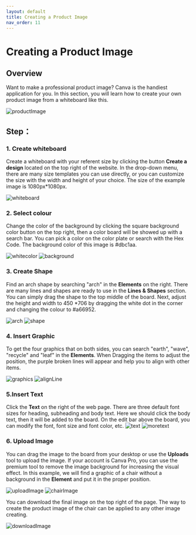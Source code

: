 ```yaml
---
layout: default
title: Creating a Product Image
nav_order: 11
---
```


# Creating a Product Image


## Overview

Want to make a professional product image? Canva is the handiest application for you. In this section, you will learn how to create your own product image from a whiteboard like this.

![productImage](https://github.com/yoyochen68/Ryan-Yoyo/blob/gh-pages/assets/images/productImage.png?RAW=TRUE )

  

## Step：

### 1. Create whiteboard

Create a whiteboard with your referent size by clicking the button **Create a design** located on the top right of the website. In the drop-down menu, there are many size templates you can use directly, or you can customize the size with the width and height of your choice. The size of the example image is 1080px*1080px.

![whiteboard](https://github.com/yoyochen68/Ryan-Yoyo/blob/gh-pages/assets/images/whiteboard.png?RAW=TRUE )


### 2. Select colour

Change the color of the background by clicking the square background color button on the top right, then a color board will be showed up with a search bar. You can pick a color on the color plate or search with the Hex Code. The background color of this image is #dbc1aa.


![whitecolor](https://github.com/yoyochen68/Ryan-Yoyo/blob/gh-pages/assets/images/whiteColor.png?RAW=TRUE )
![background](https://github.com/yoyochen68/Ryan-Yoyo/blob/gh-pages/assets/images/background.png?RAW=TRUE )


### 3. Create Shape

Find an arch shape by searching "arch" in the **Elements** on the right. There are many lines and shapes are ready to use in the **Lines & Shapes** section. You can simply drag the shape to the top middle of the board. Next, adjust the height and width to 450 *706 by dragging the white dot in the corner and changing the colour to #a66952.

![arch](https://github.com/yoyochen68/Ryan-Yoyo/blob/gh-pages/assets/images/arch.png?RAW=TRUE )
![shape](https://github.com/yoyochen68/Ryan-Yoyo/blob/gh-pages/assets/images/shape.png?RAW=TRUE )

### 4. Insert Graphic

To get the four graphics that on both sides, you can search "earth", "wave", "recycle" and "leaf" in the **Elements**. When Dragging the items to adjust the position, the purple broken lines will appear and help you to align with other items.

![graphics](https://github.com/yoyochen68/Ryan-Yoyo/blob/gh-pages/assets/images/graphics.png?RAW=TRUE )
![alignLine](https://github.com/yoyochen68/Ryan-Yoyo/blob/gh-pages/assets/images/alignLine.png?RAW=TRUE )


### 5.Insert Text

Click the **Text** on the right of the web page. There are three default font sizes for heading, subheading and body text. Here we should click the body text, then it will be added to the board. On the edit bar above the board, you can modify the font, font size and font color, etc.
![text](https://github.com/yoyochen68/Ryan-Yoyo/blob/gh-pages/assets/images/text.png?RAW=TRUE )
![moretext](https://github.com/yoyochen68/Ryan-Yoyo/blob/gh-pages/assets/images/moretext.png?RAW=TRUE )
  

### 6. Upload Image

You can drag the image to the board from your desktop or use the **Uploads** tool to upload the image. If your account is Canva Pro, you can use the premium tool to remove the image background for increasing the visual effect. In this example, we will find a graphic of a chair without a background in the **Element** and put it in the proper position.

![uploadImage](https://github.com/yoyochen68/Ryan-Yoyo/blob/gh-pages/assets/images/uploadImage.png?RAW=TRUE )
![chairImage](https://github.com/yoyochen68/Ryan-Yoyo/blob/gh-pages/assets/images/chairImage.png?RAW=TRUE )

You can download the final image on the top right of the page.
The way to create the product image of the chair can be applied to any other image creating.

![downloadImage](https://github.com/yoyochen68/Ryan-Yoyo/blob/gh-pages/assets/images/download.png?RAW=TRUE )

